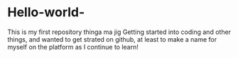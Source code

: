 # Hello-world-
This is my first repository thinga ma jig
Getting started into coding and other things, and wanted to get strated on github, at least to make a name for myself on the platform as I continue to learn!
